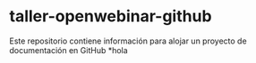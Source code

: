 # taller-openwebinar-github
Este repositorio contiene información para alojar un proyecto de documentación en GitHub 
*hola 
